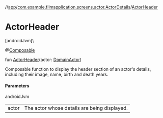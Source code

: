 //[app](../../index.md)/[com.example.filmapplication.screens.actor.ActorDetails](index.md)/[ActorHeader](-actor-header.md)

# ActorHeader

[androidJvm]\

@[Composable](https://developer.android.com/reference/kotlin/androidx/compose/runtime/Composable.html)

fun [ActorHeader](-actor-header.md)(actor: [DomainActor](../com.example.filmapplication.domain/-domain-actor/index.md))

Composable function to display the header section of an actor's details, including their image, name, birth and death years.

#### Parameters

androidJvm

| | |
|---|---|
| actor | The actor whose details are being displayed. |
